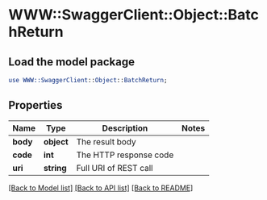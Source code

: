 # WWW::SwaggerClient::Object::BatchReturn

## Load the model package
```perl
use WWW::SwaggerClient::Object::BatchReturn;
```

## Properties
Name | Type | Description | Notes
------------ | ------------- | ------------- | -------------
**body** | **object** | The result body | 
**code** | **int** | The HTTP response code | 
**uri** | **string** | Full URI of REST call | 

[[Back to Model list]](../README.md#documentation-for-models) [[Back to API list]](../README.md#documentation-for-api-endpoints) [[Back to README]](../README.md)


